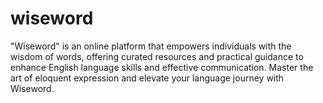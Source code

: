 # wiseword
"Wiseword" is an online platform that empowers individuals with the wisdom of words, offering curated resources and practical guidance to enhance English language skills and effective communication. Master the art of eloquent expression and elevate your language journey with Wiseword.